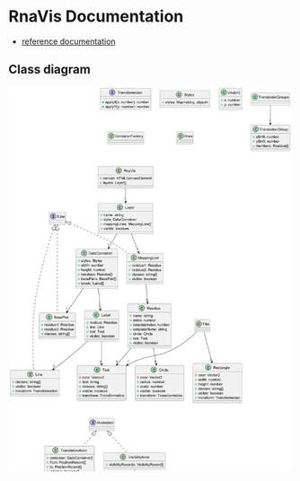 # RnaVis Documentation

 - [reference documentation](./docs/README.md)

## Class diagram

![class diagram](./uml/overview.png)
